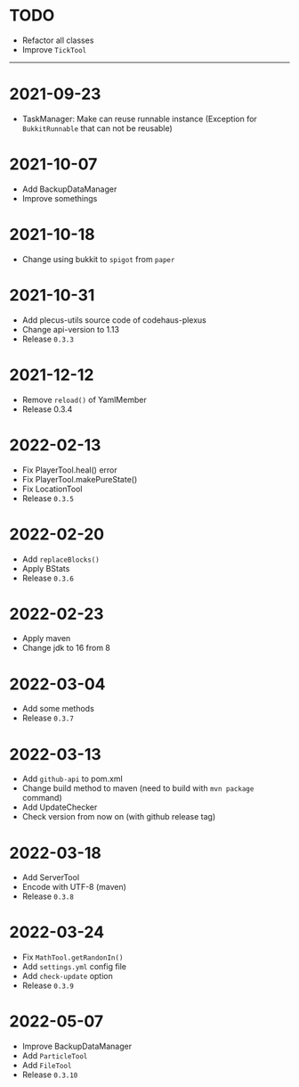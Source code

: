 # TODO
- Refactor all classes
- Improve `TickTool` 


--- 

# 2021-09-23
- TaskManager: Make can reuse runnable instance (Exception for `BukkitRunnable` that can not be reusable)

# 2021-10-07
- Add BackupDataManager 
- Improve somethings

# 2021-10-18
- Change using bukkit to `spigot` from `paper`

# 2021-10-31
- Add plecus-utils source code of codehaus-plexus
- Change api-version to 1.13
- Release `0.3.3`

# 2021-12-12
- Remove `reload()` of YamlMember
- Release 0.3.4

# 2022-02-13
- Fix PlayerTool.heal() error
- Fix PlayerTool.makePureState()
- Fix LocationTool
- Release `0.3.5`

# 2022-02-20
- Add `replaceBlocks()`
- Apply BStats
- Release `0.3.6`

# 2022-02-23
- Apply maven
- Change jdk to 16 from 8

# 2022-03-04
- Add some methods
- Release `0.3.7`

# 2022-03-13
- Add `github-api` to pom.xml 
- Change build method to maven (need to build with `mvn package` command)
- Add UpdateChecker
- Check version from now on (with github release tag)

# 2022-03-18
- Add ServerTool
- Encode with UTF-8 (maven)
- Release `0.3.8`

# 2022-03-24
- Fix `MathTool.getRandonIn()`
- Add `settings.yml` config file
- Add `check-update` option
- Release `0.3.9`


# 2022-05-07
- Improve BackupDataManager
- Add `ParticleTool`
- Add `FileTool`
- Release `0.3.10`

















